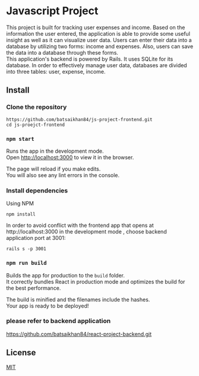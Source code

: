 # Javascript Project

This project is built for tracking user expenses and income. Based on the information the user entered, the application is able to provide some useful insight as well as it can visualize user data. Users can enter their data into a database by utilizing two forms: income and expenses. Also, users can save the data into a database through these forms. <br /> 
This application's backend is powered by Rails. It uses SQLite for its database. In order to effectively manage user data, databases are divided into three tables: user, expense, income. 
 
## Install

### Clone the repository

```shell
https://github.com/batsaikhan84/js-project-frontend.git
cd js-proejct-frontend
```

### `npm start`

Runs the app in the development mode.<br />
Open [http://localhost:3000](http://localhost:3000) to view it in the browser.

The page will reload if you make edits.<br />
You will also see any lint errors in the console.

### Install dependencies

Using NPM

```shell
npm install
```

In order to avoid conflict with the frontend app that opens at http://localhost:3000 in the development mode  , choose backend application port at 3001:

```shell
rails s -p 3001
```

### `npm run build`

Builds the app for production to the `build` folder.<br />
It correctly bundles React in production mode and optimizes the build for the best performance.

The build is minified and the filenames include the hashes.<br />
Your app is ready to be deployed!

### please refer to backend application

https://github.com/batsaikhan84/react-project-backend.git

## License
[MIT](https://choosealicense.com/licenses/mit/)


